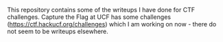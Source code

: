 This repository contains some of the writeups I have done for CTF challenges. Capture the Flag at UCF has some challenges (https://ctf.hackucf.org/challenges) which I am working on now - there do not seem to be writeups elsewhere.
